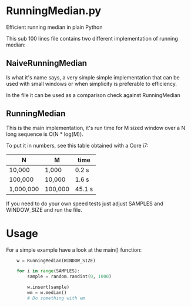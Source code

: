 # RunningMedian.py

Efficient running median in plain Python

This sub 100 lines file contains two different implementation of running
median:

## NaiveRunningMedian

Is what it's name says, a very simple simple implementation that can be
used with small windows or when simplicity is preferable to efficiency.

In the file it can be used as a comparison check against RunningMedian

## RunningMedian

This is the main implementation, it's run time for M sized window over a
N long sequence is O(N * log(M)).

To put it in numbers, see this table obtained with a Core i7:

|     N     |    M    |  time  |
|-----------|---------|--------|
|    10,000 |   1,000 |  0.2 s |
|   100,000 |  10,000 |  1.6 s |
| 1,000,000 | 100,000 | 45.1 s |

If you need to do your own speed tests just adjust
SAMPLES and WINDOW_SIZE and run the file.

# Usage

For a simple example have a look at the main() function:

```python
    w = RunningMedian(WINDOW_SIZE)

    for i in range(SAMPLES):
        sample = random.randint(0, 1000)

        w.insert(sample)
        wm = w.median()
        # Do something with wm
```
